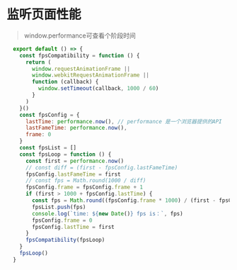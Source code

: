 <!--
 * @Descriptios  : 
 * @Author       : maps131_liaoxing
 * @Date         : 2021-06-30 22:08:47
 * @LastEditors  : maps131_liaoxing
 * @LastEditTime : 2021-07-05 21:38:50
 * @FilePath     : \进击的面试\12-监听页面性能.md
-->
# 监听页面性能
> window.performance可查看个阶段时间
```js
  export default () => {
    const fpsCompatibility = function () {
      return (
        window.requestAnimationFrame ||
        window.webkitRequestAnimationFrame ||
        function (callback) {
          window.setTimeout(callback, 1000 / 60)
        }
      )
    }()
    const fpsConfig = {
      lastTime: performance.now(), // performance 是一个浏览器提供的API
      lastFameTime: performance.now(),
      frame: 0
    }
    const fpsList = []
    const fpsLoop = function () {
      const first = performance.now()
      // const diff = (first - fpsConfig.lastFameTime)
      fpsConfig.lastFameTime = first
      // const fps = Math.round(1000 / diff)
      fpsConfig.frame = fpsConfig.frame + 1
      if (first > 1000 + fpsConfig.lastTime) {
        const fps = Math.round((fpsConfig.frame * 1000) / (first - fpsConfig.lastTime))
        fpsList.push(fps)
        console.log(`time: ${new Date()} fps is：`, fps)
        fpsConfig.frame = 0
        fpsConfig.lastTime = first
      }
      fpsCompatibility(fpsLoop)
    }
    fpsLoop()
  }
```